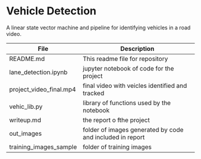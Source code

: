# Vehicle Detection
A linear state vector machine and pipeline for identifying vehicles in a road video.

| File | Description |
|-----|-----|
| README.md | This readme file for repository |
| lane_detection.ipynb | jupyter notebook of code for the project |
| project_video_final.mp4 | final video with veicles identified and tracked |
| vehic_lib.py | library of functions used by the notebook |
| writeup.md | the report o fthe project |
| out_images | folder of images generated by code and included in report |
| training_images_sample | folder of training images |

